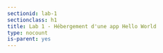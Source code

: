 ```yaml
---
sectionid: lab-1
sectionclass: h1
title: Lab 1 - Hébergement d'une app Hello World 
type: nocount
is-parent: yes
---
```

